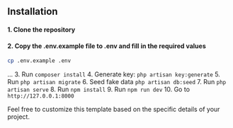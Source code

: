 ## Installation

#### 1. Clone the repository
#### 2. Copy the .env.example file to .env and fill in the required values
```bash
cp .env.example .env
```
...
3. Run `composer install`
4. Generate key: `php artisan key:generate`
5. Run `php artisan migrate`
6. Seed fake data `php artisan db:seed`
7. Run `php artisan serve`
8. Run `npm install`
9. Run `npm run dev`
10. Go to `http://127.0.0.1:8000`


Feel free to customize this template based on the specific details of your project.